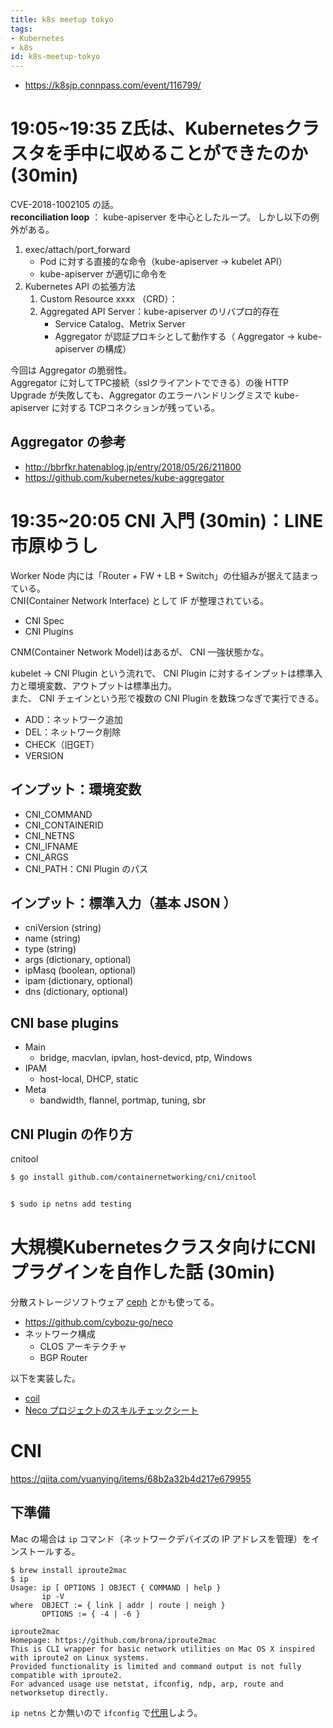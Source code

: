 ```yaml
---
title: k8s meetup tokyo
tags:
- Kubernetes
- k8s
id: k8s-meetup-tokyo
---
```


- https://k8sjp.connpass.com/event/116799/

# 19:05~19:35 Z氏は、Kubernetesクラスタを手中に収めることができたのか (30min)

CVE-2018-1002105 の話。  
**reconciliation loop** ： kube-apiserver を中心としたループ。
しかし以下の例外がある。

1. exec/attach/port_forward
    - Pod に対する直接的な命令（kube-apiserver -> kubelet API）
    - kube-apiserver が適切に命令を
2. Kubernetes API の拡張方法
    1. Custom Resource xxxx （CRD）：
    2. Aggregated API Server：kube-apiserver のリバプロ的存在
        - Service Catalog、Metrix Server
        - Aggregator が認証プロキシとして動作する（ Aggregator -> kube-apiserver の構成）

今回は Aggregator の脆弱性。  
Aggregator に対してTPC接続（sslクライアントでできる）の後 HTTP Upgrade が失敗しても、Aggregator のエラーハンドリングミスで kube-apiserver に対する TCPコネクションが残っている。

## Aggregator の参考

- http://bbrfkr.hatenablog.jp/entry/2018/05/26/211800
- https://github.com/kubernetes/kube-aggregator

# 19:35~20:05 CNI 入門 (30min)：LINE 市原ゆうし

Worker Node 内には「Router + FW + LB + Switch」の仕組みが据えて詰まっている。  
CNI(Container Network Interface) として IF が整理されている。

- CNI Spec
- CNI Plugins

CNM(Container Network Model)はあるが、 CNI 一強状態かな。

kubelet -> CNI Plugin という流れで、 CNI Plugin に対するインプットは標準入力と環境変数、アウトプットは標準出力。  
また、 CNI チェインという形で複数の CNI Plugin を数珠つなぎで実行できる。

- ADD：ネットワーク追加
- DEL：ネットワーク削除
- CHECK（旧GET）
- VERSION

## インプット：環境変数

- CNI_COMMAND
- CNI_CONTAINERID
- CNI_NETNS
- CNI_IFNAME
- CNI_ARGS
- CNI_PATH：CNI Plugin のパス

## インプット：標準入力（基本 JSON ）

- cniVersion (string)
- name (string)
- type (string)
- args (dictionary, optional)
- ipMasq (boolean, optional)
- ipam (dictionary, optional)
- dns (dictionary, optional)

## CNI base plugins

- Main
    - bridge, macvlan, ipvlan, host-devicd, ptp, Windows
- IPAM
    - host-local, DHCP, static
- Meta
    - bandwidth, flannel, portmap, tuning, sbr

## CNI Plugin の作り方

cnitool

```bash
$ go install github.com/containernetworking/cni/cnitool


$ sudo ip netns add testing
```

# 大規模Kubernetesクラスタ向けにCNIプラグインを自作した話 (30min)

分散ストレージソフトウェア [ceph](https://ceph.com/) とかも使ってる。

- https://github.com/cybozu-go/neco
- ネットワーク構成
    - CLOS アーキテクチャ
    - BGP Router

以下を実装した。

- [coil](https://github.com/cybozu-go/coil)
- [Neco プロジェクトのスキルチェックシート](https://gist.github.com/ymmt2005/bd92296166e52d1beba9df8ac516a9db)

# CNI

https://qiita.com/yuanying/items/68b2a32b4d217e679955

## 下準備

Mac の場合は `ip` コマンド（ネットワークデバイズの IP アドレスを管理）をインストールする。

```
$ brew install iproute2mac
$ ip
Usage: ip [ OPTIONS ] OBJECT { COMMAND | help }
       ip -V
where  OBJECT := { link | addr | route | neigh }
       OPTIONS := { -4 | -6 }

iproute2mac
Homepage: https://github.com/brona/iproute2mac
This is CLI wrapper for basic network utilities on Mac OS X inspired with iproute2 on Linux systems.
Provided functionality is limited and command output is not fully compatible with iproute2.
For advanced usage use netstat, ifconfig, ndp, arp, route and networksetup directly.
```

`ip netns` とか無いので `ifconfig` で[代用](https://www.atmarkit.co.jp/ait/articles/0109/29/news004.html)しよう。